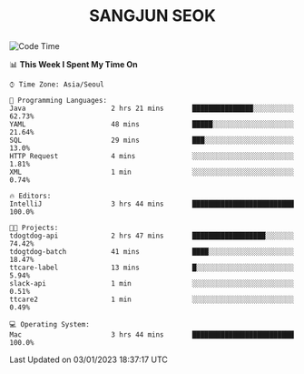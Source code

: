 <h1>
 <p align="center">
   SANGJUN SEOK
 </p>
</h1>

<!--START_SECTION:waka-->
![Code Time](http://img.shields.io/badge/Code%20Time-2%2C134%20hrs%206%20mins-blue)

📊 **This Week I Spent My Time On** 

```text
⌚︎ Time Zone: Asia/Seoul

💬 Programming Languages: 
Java                     2 hrs 21 mins       ███████████████░░░░░░░░░░   62.73% 
YAML                     48 mins             █████░░░░░░░░░░░░░░░░░░░░   21.64% 
SQL                      29 mins             ███░░░░░░░░░░░░░░░░░░░░░░   13.0% 
HTTP Request             4 mins              ░░░░░░░░░░░░░░░░░░░░░░░░░   1.81% 
XML                      1 min               ░░░░░░░░░░░░░░░░░░░░░░░░░   0.74%

🔥 Editors: 
IntelliJ                 3 hrs 44 mins       █████████████████████████   100.0%

🐱‍💻 Projects: 
tdogtdog-api             2 hrs 47 mins       ██████████████████░░░░░░░   74.42% 
tdogtdog-batch           41 mins             ████░░░░░░░░░░░░░░░░░░░░░   18.47% 
ttcare-label             13 mins             █░░░░░░░░░░░░░░░░░░░░░░░░   5.94% 
slack-api                1 min               ░░░░░░░░░░░░░░░░░░░░░░░░░   0.51% 
ttcare2                  1 min               ░░░░░░░░░░░░░░░░░░░░░░░░░   0.49%

💻 Operating System: 
Mac                      3 hrs 44 mins       █████████████████████████   100.0%

```


 Last Updated on 03/01/2023 18:37:17 UTC
<!--END_SECTION:waka-->
